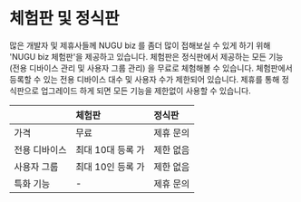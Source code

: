 # 체험판 및 정식판

많은 개발자 및 제휴사들께 NUGU biz 를 좀더 많이 접해보실 수 있게 하기 위해 'NUGU biz 체험판'을 제공하고 있습니다. 체험판은 정식판에서 제공하는 모든 기능 \(전용 디바이스 관리 및 사용자 그룹 관리\) 을 무료로 체험해볼 수 있습니다. 체험판에서 등록할 수 있는 전용 디바이스 대수 및 사용자 수가 제한되어 있습니다. 제휴를 통해 정식판으로 업그레이드 하게 되면 모든 기능을 제한없이 사용할 수 있습니다.

|  | **체험판** | **정식판**     |
| :--- | :--- | :--- |
| 가격 | 무료 | 제휴 문의                |
| 전용 디바이스 | 최대 10대 등록 가 | 제한 없음             |
| 사용자 그룹 | 최대 10인 등록 가 | 제한 없음       |
| 특화 기능     | - | 제휴 문의      |



